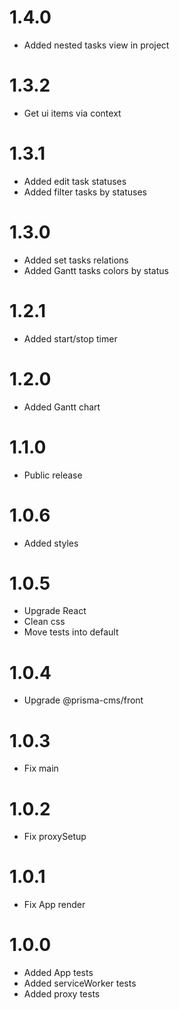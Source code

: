 1.4.0
=================================
- Added nested tasks view in project

1.3.2
=================================
- Get ui items via context

1.3.1
=================================
- Added edit task statuses
- Added filter tasks by statuses

1.3.0
=================================
- Added set tasks relations
- Added Gantt tasks colors by status

1.2.1
=================================
- Added start/stop timer

1.2.0
=================================
- Added Gantt chart

1.1.0
=================================
- Public release

1.0.6
=================================
- Added styles

1.0.5
=================================
- Upgrade React
- Clean css
- Move tests into default

1.0.4
=================================
- Upgrade @prisma-cms/front

1.0.3
=================================
- Fix main

1.0.2
=================================
- Fix proxySetup

1.0.1
=================================
- Fix App render

1.0.0
=================================
- Added App tests
- Added serviceWorker tests
- Added proxy tests

